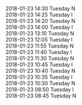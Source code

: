 2018-01-23 14:30 Tuesday  N  
2018-01-23 14:25 Tuesday  I  
2018-01-23 14:20 Tuesday  N  
2018-01-23 14:00 Tuesday  I  
2018-01-23 13:10 Tuesday  N  
2018-01-23 12:05 Tuesday  I  
2018-01-23 11:55 Tuesday  N  
2018-01-23 11:40 Tuesday  I  
2018-01-23 11:30 Tuesday  N  
2018-01-23 10:45 Tuesday  I  
2018-01-23 10:40 Tuesday  N  
2018-01-23 10:35 Tuesday  I  
2018-01-23 10:30 Tuesday  N  
2018-01-23 08:50 Tuesday  I  
2018-01-23 08:45 Tuesday  N  
